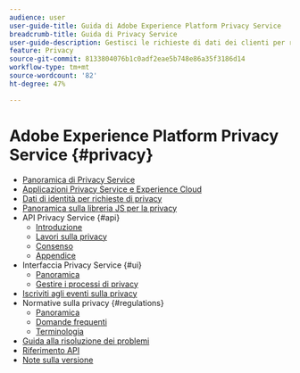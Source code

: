 ```yaml
---
audience: user
user-guide-title: Guida di Adobe Experience Platform Privacy Service
breadcrumb-title: Guida di Privacy Service
user-guide-description: Gestisci le richieste di dati dei clienti per rispettare le normative legali sulla privacy come RGPD e CCPA.
feature: Privacy
source-git-commit: 8133804076b1c0adf2eae5b748e86a35f3186d14
workflow-type: tm+mt
source-wordcount: '82'
ht-degree: 47%

---
```



# Adobe Experience Platform Privacy Service {#privacy}

* [Panoramica di Privacy Service](home.md)
* [Applicazioni Privacy Service e Experience Cloud](experience-cloud-apps.md)
* [Dati di identità per richieste di privacy](identity-data.md)
* [Panoramica sulla libreria JS per la privacy](js-library.md)
* API Privacy Service {#api}
   * [Introduzione](api/getting-started.md)
   * [Lavori sulla privacy](api/privacy-jobs.md)
   * [Consenso](api/consent.md)
   * [Appendice](api/appendix.md)
* Interfaccia Privacy Service {#ui}
   * [Panoramica](ui/overview.md)
   * [Gestire i processi di privacy](ui/user-guide.md)
* [Iscriviti agli eventi sulla privacy](privacy-events.md)
* Normative sulla privacy {#regulations}
   * [Panoramica](regulations/overview.md)
   * [Domande frequenti](regulations/faq.md)
   * [Terminologia](regulations/terminology.md)
* [Guida alla risoluzione dei problemi](troubleshooting-guide.md)
* [Riferimento API](https://www.adobe.io/experience-platform-apis/references/privacy-service/)
* [Note sulla versione](release-notes.md)
